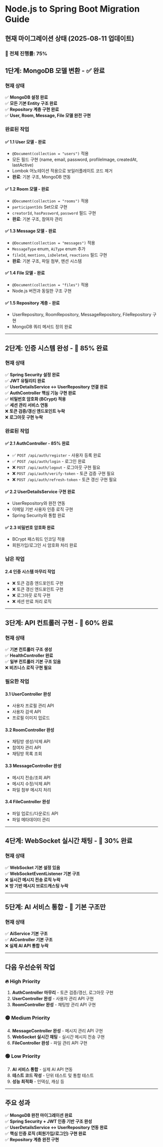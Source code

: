 # Node.js to Spring Boot Migration Guide

## 현재 마이그레이션 상태 (2025-08-11 업데이트)

### 🎯 전체 진행률: **75%** 

## 1단계: MongoDB 모델 변환 - **✅ 완료**

### 현재 상태
✅ **MongoDB 설정 완료**  
✅ **모든 기본 Entity 구조 완료**  
✅ **Repository 계층 구현 완료**  
✅ **User, Room, Message, File 모델 완전 구현**

### 완료된 작업

#### ✅ 1.1 User 모델 - **완료**
- `@Document(collection = "users")` 적용
- 모든 필드 구현 (name, email, password, profileImage, createdAt, lastActive)
- Lombok 어노테이션 적용으로 보일러플레이트 코드 제거
- **완료**: 기본 구조, MongoDB 연동

#### ✅ 1.2 Room 모델 - **완료**  
- `@Document(collection = "rooms")` 적용
- `participantIds` Set으로 구현
- `creatorId`, `hasPassword`, `password` 필드 구현
- **완료**: 기본 구조, 참여자 관리

#### ✅ 1.3 Message 모델 - **완료**
- `@Document(collection = "messages")` 적용
- `MessageType` enum, `AiType` enum 추가
- `fileId`, `mentions`, `isDeleted`, `reactions` 필드 구현
- **완료**: 기본 구조, 파일 첨부, 멘션 시스템

#### ✅ 1.4 File 모델 - **완료**
- `@Document(collection = "files")` 적용
- Node.js 버전과 동일한 구조 구현

#### ✅ 1.5 Repository 계층 - **완료**
- UserRepository, RoomRepository, MessageRepository, FileRepository 구현
- MongoDB 쿼리 메서드 정의 완료

---

## 2단계: 인증 시스템 완성 - **🔄 85% 완료**

### 현재 상태
✅ **Spring Security 설정 완료**  
✅ **JWT 유틸리티 완료**  
✅ **UserDetailsService ↔ UserRepository 연결 완료**  
✅ **AuthController 핵심 기능 구현 완료**  
✅ **비밀번호 암호화 (BCrypt) 적용**  
✅ **세션 관리 서비스 연동**  
❌ **토큰 검증/갱신 엔드포인트 누락**  
❌ **로그아웃 구현 누락**

### 완료된 작업

#### ✅ 2.1 AuthController - **85% 완료**
- ✅ `POST /api/auth/register` - 사용자 등록 완료
- ✅ `POST /api/auth/login` - 로그인 완료  
- ❌ `POST /api/auth/logout` - 로그아웃 구현 필요
- ❌ `POST /api/auth/verify-token` - 토큰 검증 구현 필요
- ❌ `POST /api/auth/refresh-token` - 토큰 갱신 구현 필요

#### ✅ 2.2 UserDetailsService 구현 완료
- UserRepository와 완전 연동
- 이메일 기반 사용자 인증 로직 구현
- Spring Security와 통합 완료

#### ✅ 2.3 비밀번호 암호화 완료
- BCrypt 패스워드 인코딩 적용
- 회원가입/로그인 시 암호화 처리 완료

### 남은 작업

#### 2.4 인증 시스템 마무리 작업
- ❌ 토큰 검증 엔드포인트 구현
- ❌ 토큰 갱신 엔드포인트 구현  
- ❌ 로그아웃 로직 구현
- ❌ 세션 만료 처리 로직

---

## 3단계: API 컨트롤러 구현 - **🔄 60% 완료**

### 현재 상태
✅ **기본 컨트롤러 구조 생성**  
✅ **HealthController 완료**  
✅ **일부 컨트롤러 기본 구조 있음**  
❌ **비즈니스 로직 구현 필요**

### 필요한 작업

#### 3.1 UserController 완성
- 사용자 프로필 관리 API
- 사용자 검색 API
- 프로필 이미지 업로드

#### 3.2 RoomController 완성  
- 채팅방 생성/삭제 API
- 참여자 관리 API
- 채팅방 목록 조회

#### 3.3 MessageController 완성
- 메시지 전송/조회 API
- 메시지 수정/삭제 API
- 파일 첨부 메시지 처리

#### 3.4 FileController 완성
- 파일 업로드/다운로드 API
- 파일 메타데이터 관리

---

## 4단계: WebSocket 실시간 채팅 - **🔄 30% 완료**

### 현재 상태
✅ **WebSocket 기본 설정 있음**  
✅ **WebSocketEventListener 기본 구조**  
❌ **실시간 메시지 전송 로직 누락**  
❌ **방 기반 메시지 브로드캐스팅 누락**

---

## 5단계: AI 서비스 통합 - **🔄 기본 구조만**

### 현재 상태
✅ **AiService 기본 구조**  
✅ **AiController 기본 구조**  
❌ **실제 AI API 통합 누락**

---

## 다음 우선순위 작업

### 🔥 High Priority
1. **AuthController 마무리** - 토큰 검증/갱신, 로그아웃 구현
2. **UserController 완성** - 사용자 관리 API 구현
3. **RoomController 완성** - 채팅방 관리 API 구현

### 🟡 Medium Priority  
4. **MessageController 완성** - 메시지 관리 API 구현
5. **WebSocket 실시간 채팅** - 실시간 메시지 전송 구현
6. **FileController 완성** - 파일 관리 API 구현

### 🟢 Low Priority
7. **AI 서비스 통합** - 실제 AI API 연동
8. **테스트 코드 작성** - 단위 테스트 및 통합 테스트
9. **성능 최적화** - 인덱싱, 캐싱 등

---

## 주요 성과

✅ **MongoDB 완전 마이그레이션 완료**  
✅ **Spring Security + JWT 인증 기반 구조 완성**  
✅ **UserDetailsService ↔ UserRepository 연동 완료**  
✅ **핵심 인증 로직 (회원가입/로그인) 구현 완료**  
✅ **Repository 계층 완전 구현**

